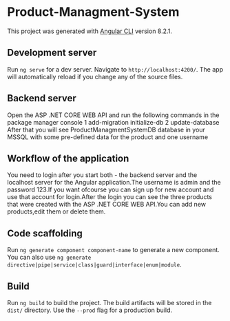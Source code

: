 # Product-Managment-System

This project was generated with [Angular CLI](https://github.com/angular/angular-cli) version 8.2.1.

## Development server

Run `ng serve` for a dev server. Navigate to `http://localhost:4200/`. The app will automatically reload if you change any of the source files.

## Backend server

Open the ASP .NET CORE WEB API and run the following commands in the package manager console
1 add-migration initialize-db
2 update-database
After that you will see ProductManagmentSystemDB database in your MSSQL with some pre-defined data 
for the product and one username

## Workflow of the application

You need to login after you start both - the backend server and the localhost server for the Angular application.The username is admin and the password 123.If you want ofcourse you can sign up for new account 
and use that account for login.After the login you can see the three products that were created with the ASP .NET CORE WEB API.You can add new products,edit them or delete them.

## Code scaffolding

Run `ng generate component component-name` to generate a new component. You can also use `ng generate directive|pipe|service|class|guard|interface|enum|module`.

## Build

Run `ng build` to build the project. The build artifacts will be stored in the `dist/` directory. Use the `--prod` flag for a production build.

